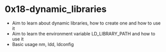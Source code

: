 # 0x18-dynamic_libraries
- Aim to learn about dynamic libraries, how to create one and how to use it
- Aim to learn the environment variable LD_LIBRARY_PATH and how to use it
- Basic usage nm, ldd, ldconfig
